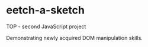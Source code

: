 # eetch-a-sketch
TOP - second JavaScript project

Demonstrating newly acquired DOM manipulation skills.